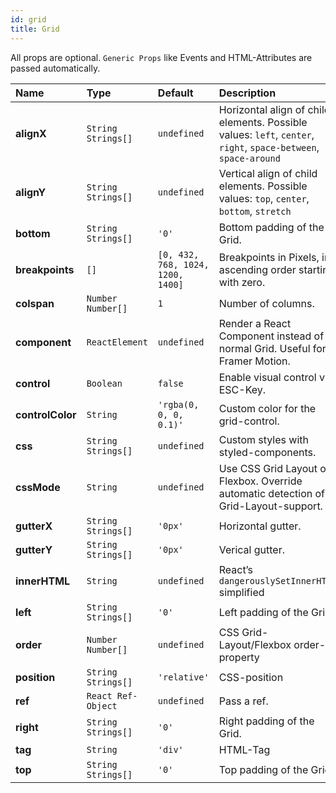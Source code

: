 ```yaml
---
id: grid
title: Grid
---
```




All props are optional. `Generic Props` like Events and HTML-Attributes are passed automatically.

| **Name**         | **Type**                   | **Default**                       | **Description**                                                                                                 |
| :--------------- | :------------------------- | :-------------------------------- | :-------------------------------------------------------------------------------------------------------------- |
| **alignX**       | `String` `Strings[]` | `undefined`                       | Horizontal align of child elements. Possible values: `left`, `center`, `right`, `space-between`, `space-around` |
| **alignY**       | `String` `Strings[]` | `undefined`                       | Vertical align of child elements. Possible values: `top`, `center`, `bottom`, `stretch`                         |
| **bottom**       | `String` `Strings[]` | `'0'`                             | Bottom padding of the Grid.                                                                                     |
| **breakpoints**  | `[]`                      | `[0, 432, 768, 1024, 1200, 1400]` | Breakpoints in Pixels, in ascending order starting with zero.                                                   |
| **colspan**      | `Number` `Number[]` | `1`                               | Number of columns.                                                                                              |
| **component**    | `ReactElement`               | `undefined`                       | Render a React Component instead of a normal Grid. Useful for Framer Motion.                                  |
| **control**      | `Boolean`                    | `false`                           | Enable visual control via ESC-Key.                                                                              |
| **controlColor** | `String`                    | `'rgba(0, 0, 0, 0.1)'`            | Custom color for the grid-control.                                                                              |
| **css**          | `String` `Strings[]` | `undefined`                       | Custom styles with styled-components.                                                                           |
| **cssMode**      | `String`                     | `undefined`                       | Use CSS Grid Layout or Flexbox. Override automatic detection of Grid-Layout-support.                            |
| **gutterX**      | `String` `Strings[]` | `'0px'`                           | Horizontal gutter.                                                                                              |
| **gutterY**      | `String` `Strings[]` | `'0px'`                           | Verical gutter.                                                                                                 |
| **innerHTML**    | `String`                     | `undefined`                       | React’s `dangerouslySetInnerHTML` simplified                                                                    |
| **left**         | `String` `Strings[]` | `'0'`                             | Left padding of the Grid.                                                                                       |
| **order**        | `Number` `Number[]` | `undefined`                       | CSS Grid-Layout/Flexbox order-property                                                                          |
| **position**     | `String` `Strings[]` | `'relative'`                      | CSS-position                                                                                                    |
| **ref**          | `React Ref-Object`           | `undefined`                       | Pass a ref.                                                                                                     |
| **right**        | `String` `Strings[]` | `'0'`                             | Right padding of the Grid.                                                                                      |
| **tag**          | `String`                     | `'div'`                           | HTML-Tag                                                                                                        |
| **top**          | `String` `Strings[]` | `'0'`                             | Top padding of the Grid.                                                                                        |
